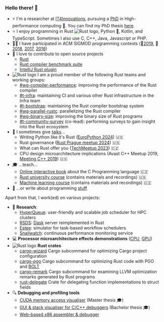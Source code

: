 ### Hello there! 👋 
- ⚡ I'm a researcher at [IT4Innovations](https://www.it4i.cz/en), pursuing a [PhD](https://github.com/kobzol/phd) in High-performance computing 🚀. You can find my PhD thesis [here](https://kobzol.github.io/phd).
- ⭐ I enjoy programming in Rust ![Rust logo](https://www.rust-lang.org/logos/rust-logo-16x16-blk.png), Python 🐍, Kotlin, and TypeScript. Sometimes I also use C, C++, Java, Javascript or PHP.
- 🏃‍♂️ I have participated in ACM SIGMOD programming contests (🥈[2019](https://github.com/kobzol/sigmod-2019), 🥈[2018](https://github.com/kobzol/sigmod-2018), [2017](https://github.com/kobzol/sigmod-2017), [2016](https://github.com/kobzol/sigmod-2016))
- 🚀 I love to contribute to open source projects
  - [Rust](https://github.com/rust-lang/rust/pulls/kobzol)
  - [Rust compiler benchmark suite](https://github.com/rust-lang/rustc-perf/pulls/kobzol)
  - [IntelliJ Rust plugin](https://github.com/intellij-rust/intellij-rust/pulls/kobzol)
- ![Rust logo](https://www.rust-lang.org/logos/rust-logo-16x16-blk.png) I am a proud member of the following Rust teams and working groups:
  - [#wg-compiler-performance](https://www.rust-lang.org/governance/teams/compiler#team-wg-compiler-performance): improving the performance of the Rust compiler
  - [#t-infra](https://www.rust-lang.org/governance/teams/infra): maintaining CI and various other Rust infrastructure in the Infra team
  - [#t-bootstrap](https://www.rust-lang.org/governance/teams/infra#team-bootstrap): maintaining the Rust compiler bootstrap system
  - [#wg-parallel-rustc](https://www.rust-lang.org/governance/teams/compiler#team-wg-parallel-rustc): parallelizing the Rust compiler
  - [#wg-binary-size](https://www.rust-lang.org/governance/teams/compiler#team-wg-binary-size): improving the binary size of Rust programs
  - [#t-community-survey](https://github.com/rust-lang/team/blob/master/teams/community-survey.toml) (co-lead): performing surveys to gain insight into the Rust ecosystem
- 🙊 I sometimes give [talks](https://github.com/Kobzol/talks)...
  - Writing Python like it's Rust ([EuroPython 2024](https://www.youtube.com/watch?v=OFRLKWacOoA)) 🇺🇸
  - Rust governance ([Rust Prague meetup 2024](https://youtu.be/d9_ymbFnzM4?t=1039)) 🇺🇸
  - What can Rust offer you ([TechMeetup 2023](https://www.youtube.com/watch?v=bGVYof8WBSI)) 🇨🇿
  - CPU design microarchitecture implications (Avast C++ Meetup 2019, [Meeting C++ 2019](https://www.youtube.com/watch?v=ICKIMHCw--Y)) 🇺🇸
- 🎓 ...teach...
  - [Online interactive book](https://mrlvsb.github.io/upr-skripta/) about the C Programming language 🇨🇿
  - [Rust university course](https://github.com/Kobzol/rust-course-fei) (contains materials and recordings) 🇺🇸
  - [Machine learning course](https://github.com/Kobzol/kpzd) (contains materials and recordings) 🇨🇿
- 📓 ...or write about programming [stuff](https://kobzol.github.io/)

Apart from that, I work(ed) on various projects:
- 🔬 **Research**:
  - [HyperQueue](https://github.com/it4innovations/hyperqueue): user-friendly and scalable job scheduler for HPC clusters
  - [RSDS](https://github.com/it4innovations/rsds): [Dask](https://github.com/dask/distributed/) server reimplemented in Rust
  - [Estee](https://github.com/it4innovations/estee): simulator for task-based workflow schedulers
  - [Snailwatch](https://github.com/it4innovations/snailwatch): continuous performance monitoring service
- 💻 **Processor microarchitecture effects demonstrations** ([CPU](https://github.com/kobzol/hardware-effects), [GPU](https://github.com/kobzol/hardware-effects-gpu))
- ![Rust logo](https://www.rust-lang.org/logos/rust-logo-16x16-blk.png) **Rust crates**
  - [cargo-wizard](https://github.com/Kobzol/cargo-wizard) Cargo subcommand for optimizing Cargo project configuration
  - [cargo-pgo](https://github.com/Kobzol/cargo-pgo) Cargo subcommand for optimizing Rust code with PGO and [BOLT](https://github.com/llvm/llvm-project/tree/main/bolt)
  - [cargo-remark](https://github.com/kobzol/cargo-remark) Cargo subcommand for examining LLVM optimization remarks generated by Rust programs
  - [rust-delegate](https://github.com/Kobzol/rust-delegate) Crate for delegating function implementations to struct fields
- 🔍 **Debugging and profiling tools**
  - [CUDA memory access visualiser](https://github.com/kobzol/cuda-profile) (Master thesis 🎓)
  - [GUI & stack visualiser for C/C++ debuggers](https://github.com/kobzol/debug-visualizer) (Bachelor thesis 🎓)
  - [Web-based x86 assembler & debugger](https://github.com/kobzol/davis)
